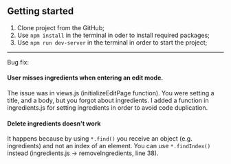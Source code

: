 ## Getting started
1. Clone project from the GitHub;
2. Use ```npm install``` in the terminal in oder to install required packages;
3. Use ```npm run dev-server``` in the terminal in order to start the project;

***
Bug fix:
#### User misses ingredients when entering an edit mode.
The issue was in views.js (initializeEditPage function). You were setting a title, and a body, but you forgot about ingredients.
I added a function in ingredients.js for setting ingredients in order to avoid code duplication.

#### Delete ingredients doesn't work
It happens because by using ```*.find()``` you receive an object (e.g. ingredients) and not an index of an element. You can use ```*.findIndex()``` instead (ingredients.js -> removeIngredients, line 38).
